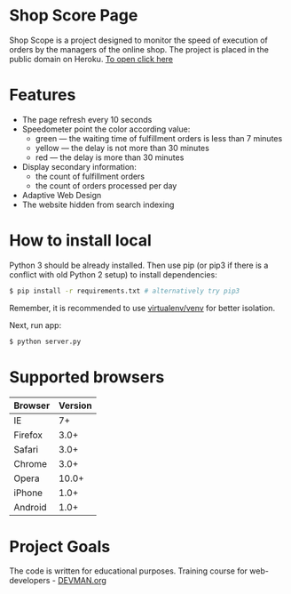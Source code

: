 # Shop Score Page

Shop Scope is a project designed to monitor the speed of execution of orders by the managers of the online shop.
The project is placed in the public domain on Heroku. [To open click here](https://blooming-ridge-74189.herokuapp.com/)

# Features

* The page refresh every 10 seconds
* Speedometer point the color according value:
    - green — the waiting time of fulfillment orders is less than 7 minutes
    - yellow — the delay is not more than 30 minutes
    - red — the delay is more than 30 minutes
* Display secondary information:
    - the count of fulfillment orders
    - the count of orders processed per day
* Adaptive Web Design
* The website hidden from search indexing


# How to install local

Python 3 should be already installed. Then use pip (or pip3 if there is a conflict with old Python 2 setup) to install dependencies:

```bash
$ pip install -r requirements.txt # alternatively try pip3
```
Remember, it is recommended to use [virtualenv/venv](https://devman.org/encyclopedia/pip/pip_virtualenv/) for better isolation.

Next, run app:

```bash
$ python server.py
```

# Supported browsers

| Browser | Version |
|---------|---------|
| IE      | 7+      |
| Firefox | 3.0+    |
| Safari  | 3.0+    |
| Chrome  | 3.0+    |
| Opera   | 10.0+   |
| iPhone  | 1.0+    |
| Android | 1.0+    |

# Project Goals

The code is written for educational purposes. Training course for web-developers - [DEVMAN.org](https://devman.org)
